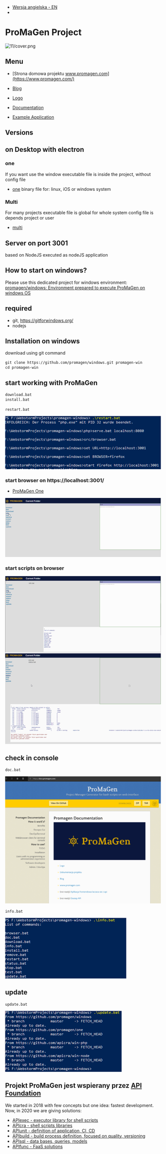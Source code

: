 + [Wersja angielska - EN](https://www.promagen.com/)
+ 
# ProMaGen Project


![11/cover.png](https://logo.promagen.com/11/cover.png)


## Menu

+ [Strona domowa projektu www.promagen.com](https://www.promagen.com/)

+ [Blog](https://blog.promagen.com/)

+ [Logo](https://logo.promagen.com/)

+ [Documentation](https://docs.promagen.com/)

+ [Example Application](https://app.promagen.com/)


## Versions

## on  Desktop with electron

### one
If you want use the window
executable file is inside the project,
without config file
+ [one](https://one.promagen.com/)
binary file for: linux, iOS or windows system

### Multi
For many projects
executable file is global for whole system
config file is depends project or user
+ [multi](https://multi.promagen.com/)


## Server on port 3001
based on NodeJS
executed as nodeJS application


## How to start on windows?
Please use this dedicated project for windows environment:
[promagen/windows: Environment prepared to execute ProMaGen on windows OS](https://github.com/promagen/windows)

## required

+ git, https://gitforwindows.org/
+ nodejs

## Installation on windows

download using git command

    git clone https://github.com/promagen/windows.git promagen-win
    cd promagen-win

## start working with ProMaGen

    download.bat
    install.bat
    
    restart.bat

![restart.png](docs/restart.png)

### start browser on  https://localhost:3001/
+ [ProMaGen One](https://localhost:3001/)

![browser.png](docs/browser.png)

### start scripts on browser

![info.png](docs/info.png)
![status.png](docs/status.png)

## check in console

    doc.bat

![browser_docs_promagen.png](docs/browser_docs_promagen.png)

    info.bat

![shell_info.png](docs/shell_info.png)

## update

    update.bat

![update.png](docs/update.png)



## Projekt ProMaGen jest wspierany przez [API Foundation](https://apifoundation.com)

We started in 2018 with few concepts but one idea: fastest development.
Now, in 2020 we are giving solutions:

+ [APIexec - executor library for shell scripts](https://www.apiexec.com)
+ [APIcra - shell scripts libraries](https://www.apicra.com)
+ [APIunit - definition of application, CI, CD](https://www.apiunit.com)
+ [APIbuild - build process definition, focused on quality, versioning](https://www.apibuild.com)
+ [APIsql - data bases, queries, models](https://www.apisql.com)
+ [APIfunc - FaaS solutions](https://www.apifunc.com)
